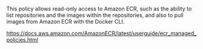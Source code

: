 This policy allows read-only access to Amazon ECR, such as the ability to list repositories 
and the images within the repositories, and also to pull images from Amazon ECR with the Docker CLI.

https://docs.aws.amazon.com/AmazonECR/latest/userguide/ecr_managed_policies.html
